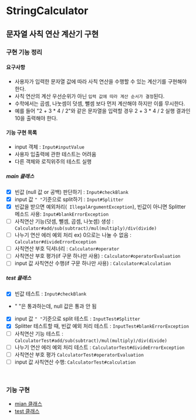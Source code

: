StringCalculator
========================
문자열 사칙 연산 계산기 구현
--------------------------

### 구현 기능 정리 
#### 요구사항
- 사용자가 입력한 문자열 값에 따라 사칙 연산을 수행할 수 있는 계산기를 구현해야 한다.
- 사칙 연산의 계산 우선순위가 아닌 `입력 값에 따라 계산 순서가 결정`된다. 
- 수학에서는 곱셈, 나눗셈이 덧셈, 뺄셈 보다 먼저 계산해야 하지만 이를 무시한다.
- 예를 들어 "2 + 3 * 4 / 2"와 같은 문자열을 입력할 경우 2 + 3 * 4 / 2 실행 결과인 10을 출력해야 한다.

#### 기능 구현 목록
- input 객체 : `Input#inputValue`
- 사용자 입출력에 관한 테스트는 어려움
- 다른 객체와 로직위주의 테스트 실행
##### main 클래스
- [x] 빈값 (null 값 or 공백) 판단하기 : `Input#checkBlank`  
- [x] input 값 `" "`기준으로 split하기 : `Input#Splitter` 
- [x] 빈값을 받으면 예외처리(` IllegalArgumentException`), 빈값이 아니면 Splitter 메소드 사용: `Input#blankErrorException`
- [ ] 사칙연산 기능(덧셈, 뺄셈, 곱셈, 나눗셈) 생성 : `Calculator#add/sub(subtract)/mul(multiply)/div(divide)` 
- [ ] 나누기 연산 에러 예외 처리 ex) 0으로는 나눌 수 없음 
: `Calculator#divideErrorException` 
- [ ] 사칙연산 부호 딕셔너리 : `Calculator#operator` 
- [ ] 사칙연산 부호 평가(if 구문 하나만 사용) : `Calculator#operatorEvaluation`
- [ ] input 값 사칙연산 수행(if 구문 하나만 사용) : `Calculator#calculation`

##### test 클래스
- [x] 빈값 테스트 : `Input#checkBlank`  
- " "은 통과하는데, null 값은 통과 안 됨
- [x] input 값 `" "`기준으로 split 테스트 : `InputTest#Splitter` 
- [x] Splitter 테스트할 때, 빈값 예외 처리 테스트 : `InputTest#blankErrorException`
- [ ] 사칙연산 기능 테스트 : `CalculatorTest#add/sub(subtract)/mul(multiply)/div(divide)` 
- [ ] 나누기 연산 에러 예외 처리 테스트 : `CalculatorTest#divideErrorException`  
- [ ] 사칙연산 부호 평가 `CalculatorTest#operatorEvaluation`
- [ ] input 값 사칙연산 수행: `CalculatorTest#calculation`

<br>

### 기능 구현
- [mian 클래스][M]
- [test 클래스][T]

[M]:https://github.com/Data-ssung/java-racingcar/tree/ssungwork/src/main/java/calculaor
[T]:https://github.com/Data-ssung/java-racingcar/tree/ssungwork/src/test/java/calculaor

